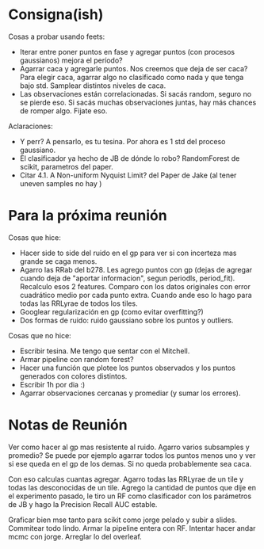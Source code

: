 # Consigna(ish)
Cosas a probar usando feets:

* Iterar entre poner puntos en fase y agregar puntos (con procesos gaussianos) mejora el período?
* Agarrar caca y agregarle puntos. Nos creemos que deja de ser caca? Para elegir caca, agarrar algo no clasificado como nada y que tenga bajo std. Samplear distintos niveles de caca.
* Las observaciones están correlacionadas. Si sacás random, seguro no se pierde eso. Si sacás muchas observaciones juntas, hay más chances de romper algo. Fijate eso.

Aclaraciones:
* Y perr? A pensarlo, es tu tesina. Por ahora es 1 std del proceso gaussiano.
* El clasificador ya hecho de JB de dónde lo robo? RandomForest de scikit, parametros del paper.
* Citar 4.1. A Non-uniform Nyquist Limit? del Paper de Jake (al tener uneven samples no hay )
  
# Para la próxima reunión

Cosas que hice:
* Hacer side to side del ruido en el gp para ver si con incerteza mas grande se caga menos.
* Agarro las RRab del b278. Les agrego puntos con gp (dejas de agregar cuando deja de "aportar informacion", segun periodls, period_fit). Recalculo esos 2 features. Comparo con los datos originales con error cuadrático medio por cada punto extra.
Cuando ande eso lo hago para todas las RRLyrae de todos los tiles.
* Googlear regularización en gp (como evitar overfitting?)
* Dos formas de ruido: ruido gaussiano sobre los puntos y outliers.


Cosas que no hice:
* Escribir tesina. Me tengo que sentar con el Mitchell.
* Armar pipeline con random forest?
* Hacer una función que plotee los puntos observados y los puntos generados con colores distintos.
* Escribir 1h por dia :)
* Agarrar observaciones cercanas y promediar (y sumar los errores).

# Notas de Reunión
Ver como hacer al gp mas resistente al ruido. Agarro varios subsamples y promedio?
Se puede por ejemplo agarrar todos los puntos menos uno y ver si ese queda en el gp de los demas. Si no queda probablemente sea caca.

Con eso calculas cuantas agregar.
Agarro todas las RRLyrae de un tile y todas las desconocidas de un tile. Agrego la cantidad de puntos que dije en el experimento pasado, le tiro un RF como clasificador con los parámetros de JB y hago la Precision Recall AUC estable.



Graficar bien mse tanto para scikit como jorge pelado y subir a slides.
Commitear todo lindo.
Armar la pipeline entera con RF.
Intentar hacer andar mcmc con jorge.
Arreglar lo del overleaf.
